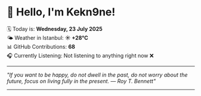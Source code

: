 # 👋 Hello, I'm Kekn9ne!

🗓️ Today is: **Wednesday, 23 July 2025**  
🌤️ Weather in Istanbul: **☀️   +28°C**  
📊 GitHub Contributions: **68**  
🎧 Currently Listening: Not listening to anything right now ❌

---

_"If you want to be happy, do not dwell in the past, do not worry about the future, focus on living fully in the present. — *Roy T. Bennett*"_

---

